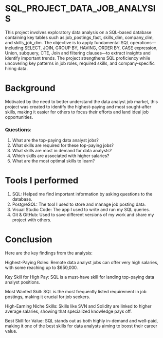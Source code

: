 # SQL_PROJECT_DATA_JOB_ANALYSIS

This project involves exploratory data analysis on a SQL-based database containing key tables such as job_postings_fact, skills_dim, company_dim, and skills_job_dim. The objective is to apply fundamental SQL operations—including SELECT, JOIN, GROUP BY, HAVING, ORDER BY, CASE expression, Union, subquery, CTE, Join and filtering clauses—to extract insights and identify important trends. The project strengthens SQL proficiency while uncovering key patterns in job roles, required skills, and company-specific hiring data.


# Background
Motivated by the need to better understand the data analyst job market, this project was created to identify the highest-paying and most sought-after skills, making it easier for others to focus their efforts and land ideal job opportunities.

   ### Questions:
   1. What are the top-paying data analyst jobs?
   2. What skills are required for these top-paying jobs?
   3. What skills are most in demand for data analysts?
   4. Which skills are associated with higher salaries?
   5. What are the most optimal skills to learn?

# Tools I performed

   1. SQL: Helped me find important information by asking questions to the database.
   2. PostgreSQL: The tool I used to store and manage job posting data.
   3. Visual Studio Code: The app I used to write and run my SQL queries.
   4. Git & GitHub: Used to save different versions of my work and share my project with others.

# Conclusion

Here are the key findings from the analysis:

Highest-Paying Roles: Remote data analyst jobs can offer very high salaries, with some reaching up to $650,000.

Key Skill for High Pay: SQL is a must-have skill for landing top-paying data analyst positions.

Most Wanted Skill: SQL is the most frequently listed requirement in job postings, making it crucial for job seekers.

High-Earning Niche Skills: Skills like SVN and Solidity are linked to higher average salaries, showing that specialized knowledge pays off.

Best Skill for Value: SQL stands out as both highly in-demand and well-paid, making it one of the best skills for data analysts aiming to boost their career value.
